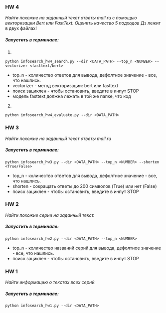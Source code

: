 
### HW 4
*Найти похожие на заданный текст ответы mail.ru с помощью векторизации Bert или FastText. Оценить качество 5 подходов*
Дз лежит в двух файлах!

##### Запустить в терминале:
1.
```
python infosearch_hw4_search.py --dir <DATA_PATH> --top_n <NUMBER> --vectorizer <fasttext/bert>
```
* top_n - количество ответов для вывода, дефолтное значение - все, что нашлись.
* vectorizer - метод векторизации: bert или fasttext
* поиск зациклен - чтобы остановить, введите в инпут STOP
* модель fasttext должна лежать в той же папке, что код

2. 
```
python infosearch_hw4_evaluate.py --dir <DATA_PATH>
```


### HW 3
*Найти похожие на заданный текст ответы mail.ru*

##### Запустить в терминале:
```
python infosearch_hw3.py --dir <DATA_PATH> --top_n <NUMBER> --shorten <True/False>
```
* top_n - количество ответов для вывода, дефолтное значение - все, что нашлись.
* shorten - сокращать ответы до 200 символов (True) или нет (False)
* поиск зациклен - чтобы остановить, введите в инпут STOP


### HW 2
*Найти похожие серии на заданный текст.*

##### Запустить в терминале:
```
python infosearch_hw2.py --dir <DATA_PATH> --top_n <NUMBER>
```
* top_n - количество названий серий для вывода, дефолтное значение - все, что нашлись.
* поиск зациклен - чтобы остановить, введите в инпут STOP


### HW 1
*Найти информацию о текстах всех серий.*

##### Запустить в терминале:
```
python infosearch_hw1.py --dir <DATA_PATH>
```




  

